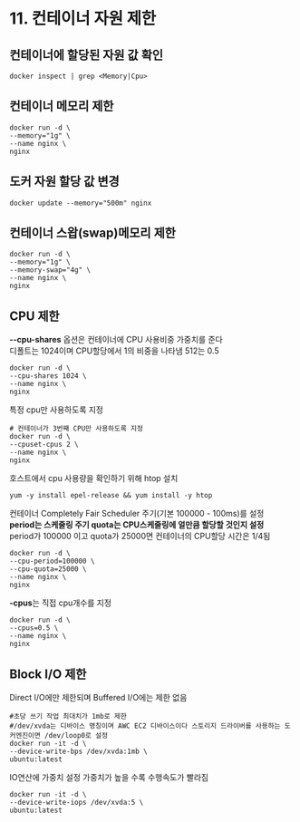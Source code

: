 # 11. 컨테이너 자원 제한

## 컨테이너에 할당된 자원 값 확인
```
docker inspect | grep <Memory|Cpu>
```

## 컨테이너 메모리 제한
```
docker run -d \
--memory="1g" \
--name nginx \
nginx
```

## 도커 자원 할당 값 변경
```
docker update --memory="500m" nginx
```

## 컨테이너 스왑(swap)메모리 제한
```
docker run -d \
--memory="1g" \
--memory-swap="4g" \
--name nginx \
nginx
```

## CPU 제한
**--cpu-shares** 옵션은 컨테이너에 CPU 사용비중 가중치를 준다  
디폴트는 1024이며 CPU할당에서 1의 비중을 나타냄 512는 0.5

```
docker run -d \
--cpu-shares 1024 \
--name nginx \
nginx
```

특정 cpu만 사용하도록 지정

```
# 컨테이너가 3번째 CPU만 사용하도록 지정
docker run -d \
--cpuset-cpus 2 \
--name nginx \
nginx
```

호스트에서 cpu 사용량을 확인하기 위해 htop 설치

```
yum -y install epel-release && yum install -y htop
```

컨테이너 Completely Fair Scheduler 주기(기본 100000 - 100ms)를 설정  
**period는 스케줄링 주기 quota는 CPU스케줄링에 얼만큼 할당할 것인지 설정**  
period가 100000 이고 quota가 25000면 컨테이너의 CPU할당 시간은 1/4됨  

```
docker run -d \
--cpu-period=100000 \
--cpu-quota=25000 \
--name nginx \
nginx
```

**-cpus**는 직접 cpu개수를 지정

```
docker run -d \
--cpus=0.5 \
--name nginx \
nginx
```

## Block I/O 제한 
Direct I/O에만 제한되며 Buffered I/O에는 제한 없음  

```
#초당 쓰기 작업 최대치가 1mb로 제한
#/dev/xvda는 디바이스 명칭이며 AWC EC2 디바이스이다 스토리지 드라이버를 사용하는 도커엔진이면 /dev/loop0로 설정
docker run -it -d \
--device-write-bps /dev/xvda:1mb \
ubuntu:latest
```

IO연산에 가중치 설정 가중치가 높을 수록 수행속도가 빨라짐

```
docker run -it -d \
--device-write-iops /dev/xvda:5 \
ubuntu:latest
```